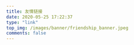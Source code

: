 ```yaml
---
title: 友情链接
date: 2020-05-25 17:22:37
type: "link"
top_img: /images/banner/friendship_banner.jpeg
comments: false
---
```

